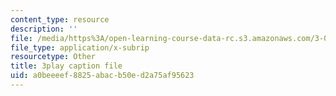 ```yaml
---
content_type: resource
description: ''
file: /media/https%3A/open-learning-course-data-rc.s3.amazonaws.com/3-091sc-introduction-to-solid-state-chemistry-fall-2010/a0beeeef8825abacb50ed2a75af95623_xEm2h8yiADY.srt
file_type: application/x-subrip
resourcetype: Other
title: 3play caption file
uid: a0beeeef-8825-abac-b50e-d2a75af95623
---
```

